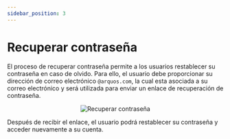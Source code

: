 ```yaml
---
sidebar_position: 3
---
```


# Recuperar contraseña

El proceso de recuperar contraseña permite a los usuarios restablecer su contraseña en caso de olvido. Para ello, el usuario debe proporcionar su dirección de correo electrónico `@arquos.com`, la cual esta asociada a su correo electrónico y será utilizada para enviar un enlace de recuperación de contraseña.

<div align="center">
  <img src="/img/arquos_files/Auth/forgot-password.png" alt="Recuperar contraseña" />
</div>

Después de recibir el enlace, el usuario podrá restablecer su contraseña y acceder nuevamente a su cuenta.
